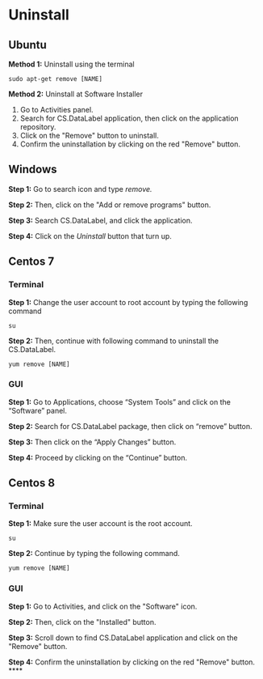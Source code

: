 # Uninstall

## Ubuntu

**Method 1:** Uninstall using the terminal                                                                                                                                        

```text
sudo apt-get remove [NAME]
```

**Method 2:** Uninstall at Software Installer                                                                                                          

1. Go to Activities panel.
2. Search for CS.DataLabel application, then click on the application repository.
3. Click on the "Remove" button to uninstall.
4. Confirm the uninstallation by clicking on the red "Remove" button.

## Windows

**Step 1:** Go to search icon and type _remove._                                                                                                          

**Step 2:** Then, click on the "Add or remove programs" button.

**Step 3:** Search CS.DataLabel, and click the application.

**Step 4:** Click on the _Uninstall_ button that turn up.

## Centos 7

### Terminal

**Step 1:** Change the user account to root account by typing the following command

```text
su
```

**Step 2:** Then, continue with following command to uninstall the CS.DataLabel.

```text
yum remove [NAME]
```

### GUI

**Step 1:** Go to Applications, choose “System Tools” and click on the “Software” panel.

**Step 2:** Search for CS.DataLabel package, then click on “remove” button.

**Step 3:** Then click on the “Apply Changes” button.

**Step 4:** Proceed by clicking on the “Continue” button.

## Centos 8

### Terminal

**Step 1:** Make sure the user account is the root account.

```text
su
```

**Step 2:** Continue by typing the following command.

```text
yum remove [NAME]
```

### GUI

**Step 1:** Go to Activities, and click on the "Software" icon.

**Step 2:** Then, click on the "Installed" button.

**Step 3:** Scroll down to find CS.DataLabel application and click on the "Remove" button.  

**Step 4:** Confirm the uninstallation by clicking on the red "Remove" button.  ****

